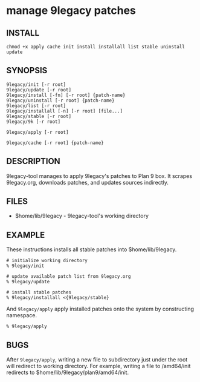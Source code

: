 # manage 9legacy patches

## INSTALL

	chmod +x apply cache init install installall list stable uninstall update

## SYNOPSIS

	9legacy/init [-r root]
	9legacy/update [-r root]
	9legacy/install [-fn] [-r root] {patch-name}
	9legacy/uninstall [-r root] {patch-name}
	9legacy/list [-r root]
	9legacy/installall [-n] [-r root] [file...]
	9legacy/stable [-r root]
	9legacy/9k [-r root]

	9legacy/apply [-r root]

	9legacy/cache [-r root] {patch-name}

## DESCRIPTION

9legacy-tool manages to apply 9legacy's patches to Plan 9 box.
It scrapes 9legacy.org, downloads patches, and updates sources indirectly.

## FILES

* $home/lib/9legacy - 9legacy-tool's working directory

## EXAMPLE

These instructions installs all stable patches into $home/lib/9legacy.

	# initialize working directory
	% 9legacy/init

	# update available patch list from 9legacy.org
	% 9legacy/update

	# install stable patches
	% 9legacy/installall <{9legacy/stable}

And `9legacy/apply` apply installed patches onto the system by constructing namespace.

	% 9legacy/apply

## BUGS

After `9legacy/apply`, writing a new file to subdirectory just under the root will redirect to working directory.
For example, writing a file to /amd64/init redirects to $home/lib/9legacy/plan9/amd64/init.
